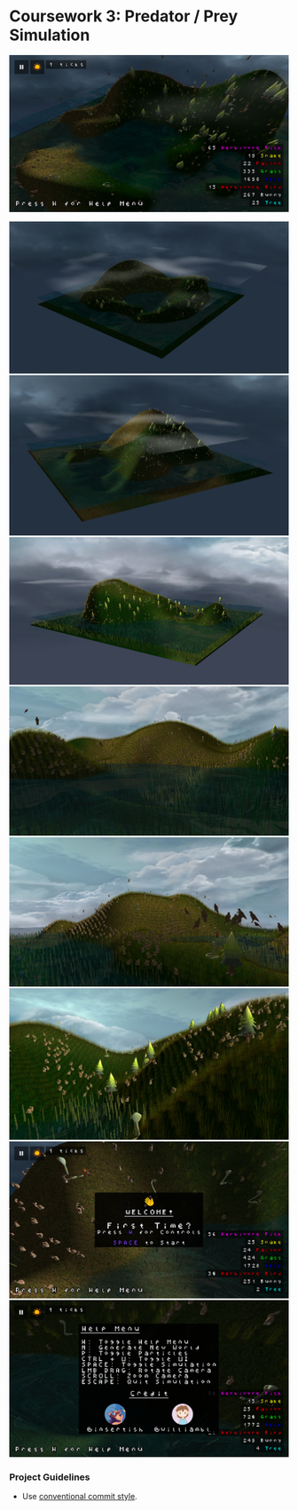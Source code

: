 # Coursework 3: Predator / Prey Simulation

![](screenshot.png)

![](screenshots/world1.jpg)
![](screenshots/world2.jpg)
![](screenshots/world3.jpg)
![](screenshots/close1.jpg)
![](screenshots/close2.jpg)
![](screenshots/close3.jpg)
![](screenshots/ui-welcome.png)
![](screenshots/ui-help.png)

### Project Guidelines

- Use [conventional commit style](https://www.conventionalcommits.org/en/v1.0.0-beta.2/).
